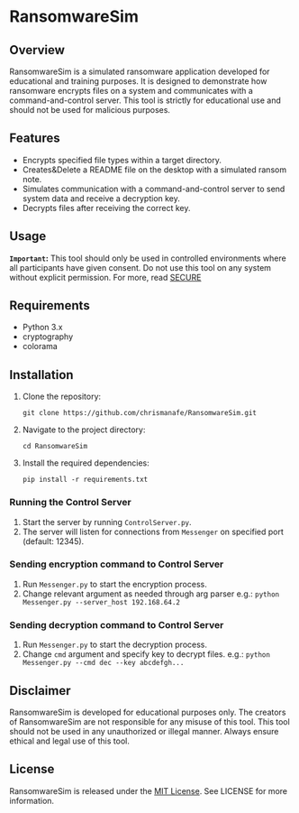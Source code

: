 # RansomwareSim

## Overview
RansomwareSim is a simulated ransomware application developed for educational and training purposes. It is designed to demonstrate how ransomware encrypts files on a system and communicates with a command-and-control server. This tool is strictly for educational use and should not be used for malicious purposes.

## Features
- Encrypts specified file types within a target directory.
- Creates&Delete a README file on the desktop with a simulated ransom note.
- Simulates communication with a command-and-control server to send system data and receive a decryption key.
- Decrypts files after receiving the correct key.

## Usage
**`Important`:** This tool should only be used in controlled environments where all participants have given consent. Do not use this tool on any system without explicit permission. For more, read [SECURE](SECURITY.md)

## Requirements

- Python 3.x
- cryptography
- colorama

## Installation

1. Clone the repository:

   ```shell
   git clone https://github.com/chrismanafe/RansomwareSim.git
   ```

2. Navigate to the project directory:

   ```shell
   cd RansomwareSim
   ```

3. Install the required dependencies:

   ```shell
   pip install -r requirements.txt
   ```

### Running the Control Server
1. Start the server by running `ControlServer.py`.
2. The server will listen for connections from `Messenger` on specified port (default: 12345).

### Sending encryption command to Control Server
1. Run `Messenger.py` to start the encryption process.
2. Change relevant argument as needed through arg parser e.g.: `python Messenger.py --server_host 192.168.64.2`


### Sending decryption command to Control Server
1. Run `Messenger.py` to start the decryption process.
2. Change `cmd` argument and specify key to decrypt files. e.g.: `python Messenger.py --cmd dec --key abcdefgh...`

## Disclaimer
RansomwareSim is developed for educational purposes only. The creators of RansomwareSim are not responsible for any misuse of this tool. This tool should not be used in any unauthorized or illegal manner. Always ensure ethical and legal use of this tool.

## License
RansomwareSim is released under the [MIT License](LICENSE). See LICENSE for more information.

  
